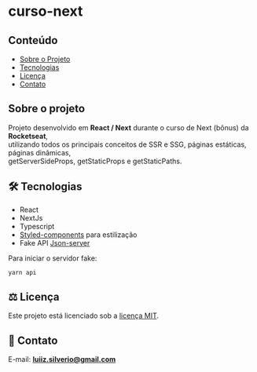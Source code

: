 # curso-next
## Conteúdo
* [Sobre o Projeto](#sobre-o-projeto)
* [Tecnologias](#hammer_and_wrench-tecnologias)
* [Licença](#balance_scale-licença)
* [Contato](#email-contato)

## Sobre o projeto
Projeto desenvolvido em __React / Next__ durante o curso de Next (bônus) da __Rocketseat__,<br />
utilizando todos os principais conceitos de SSR e SSG, páginas estáticas, páginas dinâmicas,<br />
getServerSideProps, getStaticProps e getStaticPaths.

## :hammer_and_wrench: Tecnologias
* React
* NextJs
* Typescript
* <ins>Styled-components</ins> para estilização
* Fake API <ins>Json-server</ins>

Para iniciar o servidor fake: 

```bash
yarn api
```
## :balance_scale: Licença
Este projeto está licenciado sob a [licença MIT](LICENSE).

## :email: Contato

E-mail: [**luiiz.silverio@gmail.com**](mailto:luiiz.silverio@gmail.com)
